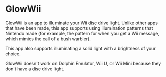 # GlowWii

GlowWii is an app to illuminate your Wii disc drive light. Unlike other apps that have been made, this app supports using illumination patterns that Nintendo made (for example, the pattern for when you get a Wii message, which mimics the call of a bush warbler).

This app also supports illuminating a solid light with a brightness of your choice.

GlowWii doesn't work on Dolphin Emulator, Wii U, or Wii Mini because they don't have a disc drive light.